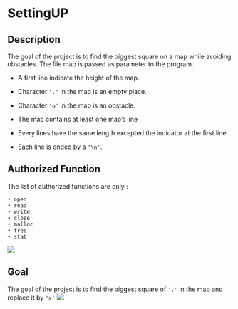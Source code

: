 # SettingUP

## Description

The goal of the project is to find the biggest square on a map while avoiding obstacles.
The file map is passed as parameter to the program.

- A first line indicate the height of the map.

- Character `'.'` in the map is an empty place.

- Character `'o'` in the map is an obstacle.

- The map contains at least one map’s line

- Every lines have the same length excepted the indicator at the first line.

- Each line is ended by a `'\n'`.

## Authorized Function

The list of authorized functions are only :
```
• open
• read
• write
• close
• malloc
• free
• stat
```
![](https://sharkigamers.github.io/images/bsq_post/gif/display_map.gif)

## Goal
The goal of the project is to find the biggest square of `'.'` in the map and replace it by `'x'`
![](https://sharkigamers.github.io/images/bsq_post/gif/display_solved_map.gif)

